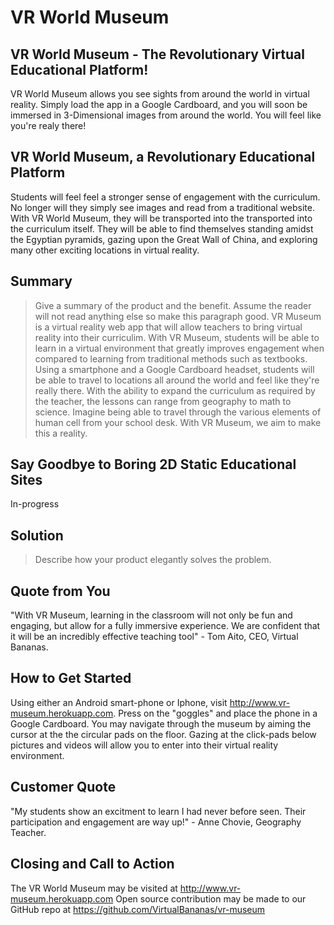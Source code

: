 # VR World Museum #

<!-- 
> This material was originally posted [here](http://www.quora.com/What-is-Amazons-approach-to-product-development-and-product-management). It is reproduced here for posterities sake.

There is an approach called "working backwards" that is widely used at Amazon. They work backwards from the customer, rather than starting with an idea for a product and trying to bolt customers onto it. While working backwards can be applied to any specific product decision, using this approach is especially important when developing new products or features.

For new initiatives a product manager typically starts by writing an internal press release announcing the finished product. The target audience for the press release is the new/updated product's customers, which can be retail customers or internal users of a tool or technology. Internal press releases are centered around the customer problem, how current solutions (internal or external) fail, and how the new product will blow away existing solutions.

If the benefits listed don't sound very interesting or exciting to customers, then perhaps they're not (and shouldn't be built). Instead, the product manager should keep iterating on the press release until they've come up with benefits that actually sound like benefits. Iterating on a press release is a lot less expensive than iterating on the product itself (and quicker!).

If the press release is more than a page and a half, it is probably too long. Keep it simple. 3-4 sentences for most paragraphs. Cut out the fat. Don't make it into a spec. You can accompany the press release with a FAQ that answers all of the other business or execution questions so the press release can stay focused on what the customer gets. My rule of thumb is that if the press release is hard to write, then the product is probably going to suck. Keep working at it until the outline for each paragraph flows. 

Oh, and I also like to write press-releases in what I call "Oprah-speak" for mainstream consumer products. Imagine you're sitting on Oprah's couch and have just explained the product to her, and then you listen as she explains it to her audience. That's "Oprah-speak", not "Geek-speak".

Once the project moves into development, the press release can be used as a touchstone; a guiding light. The product team can ask themselves, "Are we building what is in the press release?" If they find they're spending time building things that aren't in the press release (overbuilding), they need to ask themselves why. This keeps product development focused on achieving the customer benefits and not building extraneous stuff that takes longer to build, takes resources to maintain, and doesn't provide real customer benefit (at least not enough to warrant inclusion in the press release).
 -->
 
## VR World Museum - The Revolutionary Virtual Educational Platform! ##
  VR World Museum allows you see sights from around the world in virtual reality. Simply load the app in a Google Cardboard, and you will soon be immersed in 3-Dimensional images from around the world. You will feel like you're realy there!

## VR World Museum, a Revolutionary Educational Platform ##
  Students will feel feel a stronger sense of engagement with the curriculum. No longer will they simply see images and read from a traditional website. With VR World Museum, they will be transported into the transported into the curriculum itself. They will be able to find themselves standing amidst the Egyptian pyramids, gazing upon the Great Wall of China, and exploring many other exciting locations in virtual reality. 

## Summary ##
  > Give a summary of the product and the benefit. Assume the reader will not read anything else so make this paragraph good.
  VR Museum is a virtual reality web app that will allow teachers to bring virtual reality into their curriculim. With VR Museum, students will be able to learn in a virtual environment that greatly improves engagement when compared to learning from traditional methods such as textbooks. Using a smartphone and a Google Cardboard headset, students will be able to travel to locations all around the world and feel like they're really there. With the ability to expand the curriculum as required by the teacher, the lessons can range from geography to math to science. Imagine being able to travel through the various elements of human cell from your school desk. With VR Museum, we aim to make this a reality.
  
## Say Goodbye to Boring 2D Static Educational Sites ##
  In-progress

## Solution ##
  > Describe how your product elegantly solves the problem.
  

## Quote from You ##
  "With VR Museum, learning in the classroom will not only be fun and engaging, but allow for a fully immersive experience. We are confident that it will be an incredibly effective teaching tool" - Tom Aito, CEO, Virtual Bananas.

## How to Get Started ##
  Using either an Android smart-phone or Iphone, visit http://www.vr-museum.herokuapp.com. Press on the "goggles" and place the phone in a Google Cardboard. You may navigate through the museum by aiming the cursor at the the circular pads on the floor. Gazing at the click-pads below pictures and videos will allow you to enter into their virtual reality environment.

## Customer Quote ##
  "My students show an excitment to learn I had never before seen. Their participation and engagement are way up!" - Anne Chovie, Geography Teacher.

## Closing and Call to Action ##
  The VR World Museum may be visited at http://www.vr-museum.herokuapp.com
  Open source contribution may be made to our GitHub repo at https://github.com/VirtualBananas/vr-museum
